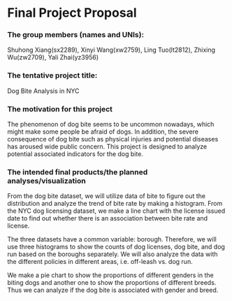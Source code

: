 Final Project Proposal
================

### The group members (names and UNIs):

Shuhong Xiang(sx2289), Xinyi Wang(xw2759), Ling Tuo(lt2812), Zhixing
Wu(zw2709), Yali Zhai(yz3956)

### The tentative project title:

Dog Bite Analysis in NYC

### The motivation for this project

The phenomenon of dog bite seems to be uncommon nowadays, which might
make some people be afraid of dogs. In addition, the severe consequence
of dog bite such as physical injuries and potential diseases has aroused
wide public concern. This project is designed to analyze potential
associated indicators for the dog bite.

### The intended final products/the planned analyses/visualization

From the dog bite dataset, we will utilize data of bite to figure out
the distribution and analyze the trend of bite rate by making a
histogram. From the NYC dog licensing dataset, we make a line chart with
the license issued date to find out whether there is an association
between bite rate and license.

The three datasets have a common variable: borough. Therefore, we will
use three histograms to show the counts of dog licenses, dog bite, and
dog run based on the boroughs separately. We will also analyze the data
with the different policies in different areas, i.e. off-leash vs. dog
run.

We make a pie chart to show the proportions of different genders in the
biting dogs and another one to show the proportions of different breeds.
Thus we can analyze if the dog bite is associated with gender and breed.
